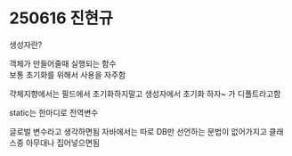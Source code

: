 # 250616 진현규

생성자란?

객체가 만들어줄때 실행되는 함수  
보통 초기화를 위해서 사용을 자주함  

갹체지향에서는 필드에서 초기화하지말고 생성자에서 초기화 하자~ 가 디폴트라고함

static는 한마디로 전역변수

글로벌 변수라고 생각하면됨
자바에서는 따로 DB만 선언하는 문법이 없어가지고 클래스중 아무대나 집어넣으면됨